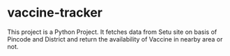 # vaccine-tracker
This project is a Python Project. It fetches data from Setu site on basis of Pincode and District and return the availability of Vaccine in nearby area or not.
